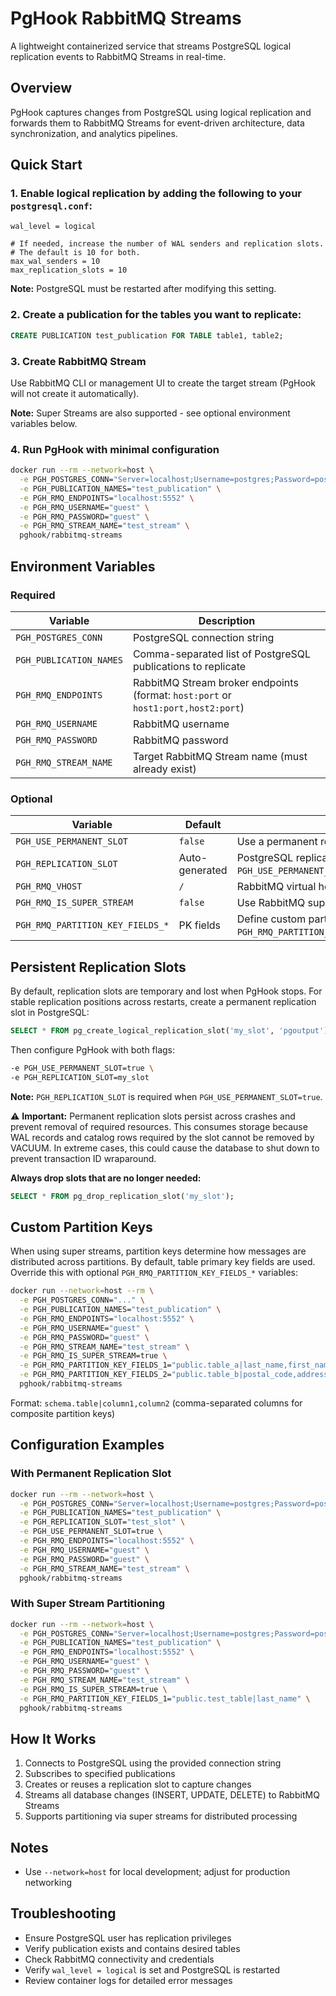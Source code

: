 # PgHook RabbitMQ Streams

A lightweight containerized service that streams PostgreSQL logical replication events to RabbitMQ Streams in real-time.

## Overview

PgHook captures changes from PostgreSQL using logical replication and forwards them to RabbitMQ Streams for event-driven architecture, data synchronization, and analytics pipelines.

## Quick Start

### 1. Enable logical replication by adding the following to your `postgresql.conf`:

```
wal_level = logical

# If needed, increase the number of WAL senders and replication slots.
# The default is 10 for both.
max_wal_senders = 10
max_replication_slots = 10
```

**Note:** PostgreSQL must be restarted after modifying this setting.

### 2. Create a publication for the tables you want to replicate:

```sql
CREATE PUBLICATION test_publication FOR TABLE table1, table2;
```

### 3. Create RabbitMQ Stream

Use RabbitMQ CLI or management UI to create the target stream (PgHook will not create it automatically).

**Note:** Super Streams are also supported - see optional environment variables below.

### 4. Run PgHook with minimal configuration

```bash
docker run --rm --network=host \
  -e PGH_POSTGRES_CONN="Server=localhost;Username=postgres;Password=postgres;Database=test_db;ApplicationName=PgHook;Trust Server Certificate=true" \
  -e PGH_PUBLICATION_NAMES="test_publication" \
  -e PGH_RMQ_ENDPOINTS="localhost:5552" \
  -e PGH_RMQ_USERNAME="guest" \
  -e PGH_RMQ_PASSWORD="guest" \
  -e PGH_RMQ_STREAM_NAME="test_stream" \
  pghook/rabbitmq-streams
```

## Environment Variables

### Required

| Variable | Description |
|----------|-------------|
| `PGH_POSTGRES_CONN` | PostgreSQL connection string |
| `PGH_PUBLICATION_NAMES` | Comma-separated list of PostgreSQL publications to replicate |
| `PGH_RMQ_ENDPOINTS` | RabbitMQ Stream broker endpoints (format: `host:port` or `host1:port,host2:port`) |
| `PGH_RMQ_USERNAME` | RabbitMQ username |
| `PGH_RMQ_PASSWORD` | RabbitMQ password |
| `PGH_RMQ_STREAM_NAME` | Target RabbitMQ Stream name (must already exist) |

### Optional

| Variable | Default | Description |
|----------|---------|-------------|
| `PGH_USE_PERMANENT_SLOT` | `false` | Use a permanent replication slot (survives service restart) |
| `PGH_REPLICATION_SLOT` | Auto-generated | PostgreSQL replication slot name (required if `PGH_USE_PERMANENT_SLOT=true`) |
| `PGH_RMQ_VHOST` | `/` | RabbitMQ virtual host |
| `PGH_RMQ_IS_SUPER_STREAM` | `false` | Use RabbitMQ super stream for partitioning |
| `PGH_RMQ_PARTITION_KEY_FIELDS_*` | PK fields | Define custom partition keys for super streams (e.g., `PGH_RMQ_PARTITION_KEY_FIELDS_1="schema.table\|column1,column2"`) |

## Persistent Replication Slots

By default, replication slots are temporary and lost when PgHook stops. For stable replication positions across restarts, create a permanent replication slot in PostgreSQL:

```sql
SELECT * FROM pg_create_logical_replication_slot('my_slot', 'pgoutput');
```

Then configure PgHook with both flags:

```bash
-e PGH_USE_PERMANENT_SLOT=true \
-e PGH_REPLICATION_SLOT=my_slot
```

**Note:** `PGH_REPLICATION_SLOT` is required when `PGH_USE_PERMANENT_SLOT=true`.

⚠️ **Important:** Permanent replication slots persist across crashes and prevent removal of required resources. This consumes storage because WAL records and catalog rows required by the slot cannot be removed by VACUUM. In extreme cases, this could cause the database to shut down to prevent transaction ID wraparound.

**Always drop slots that are no longer needed:**

```sql
SELECT * FROM pg_drop_replication_slot('my_slot');
```

## Custom Partition Keys

When using super streams, partition keys determine how messages are distributed across partitions. By default, table primary key fields are used. Override this with optional `PGH_RMQ_PARTITION_KEY_FIELDS_*` variables:

```bash
docker run --network=host --rm \
  -e PGH_POSTGRES_CONN="..." \
  -e PGH_PUBLICATION_NAMES="test_publication" \
  -e PGH_RMQ_ENDPOINTS="localhost:5552" \
  -e PGH_RMQ_USERNAME="guest" \
  -e PGH_RMQ_PASSWORD="guest" \
  -e PGH_RMQ_STREAM_NAME="test_stream" \
  -e PGH_RMQ_IS_SUPER_STREAM=true \
  -e PGH_RMQ_PARTITION_KEY_FIELDS_1="public.table_a|last_name,first_name" \
  -e PGH_RMQ_PARTITION_KEY_FIELDS_2="public.table_b|postal_code,address" \
  pghook/rabbitmq-streams
```

Format: `schema.table|column1,column2` (comma-separated columns for composite partition keys)

## Configuration Examples

### With Permanent Replication Slot

```bash
docker run --rm --network=host \
  -e PGH_POSTGRES_CONN="Server=localhost;Username=postgres;Password=postgres;Database=test_db;ApplicationName=PgHook;Trust Server Certificate=true" \
  -e PGH_PUBLICATION_NAMES="test_publication" \
  -e PGH_REPLICATION_SLOT="test_slot" \
  -e PGH_USE_PERMANENT_SLOT=true \
  -e PGH_RMQ_ENDPOINTS="localhost:5552" \
  -e PGH_RMQ_USERNAME="guest" \
  -e PGH_RMQ_PASSWORD="guest" \
  -e PGH_RMQ_STREAM_NAME="test_stream" \
  pghook/rabbitmq-streams
```

### With Super Stream Partitioning

```bash
docker run --rm --network=host \
  -e PGH_POSTGRES_CONN="Server=localhost;Username=postgres;Password=postgres;Database=test_db;ApplicationName=PgHook;Trust Server Certificate=true" \
  -e PGH_PUBLICATION_NAMES="test_publication" \
  -e PGH_RMQ_ENDPOINTS="localhost:5552" \
  -e PGH_RMQ_USERNAME="guest" \
  -e PGH_RMQ_PASSWORD="guest" \
  -e PGH_RMQ_STREAM_NAME="test_stream" \
  -e PGH_RMQ_IS_SUPER_STREAM=true \
  -e PGH_RMQ_PARTITION_KEY_FIELDS_1="public.test_table|last_name" \
  pghook/rabbitmq-streams
```

## How It Works

1. Connects to PostgreSQL using the provided connection string
2. Subscribes to specified publications
3. Creates or reuses a replication slot to capture changes
4. Streams all database changes (INSERT, UPDATE, DELETE) to RabbitMQ Streams
5. Supports partitioning via super streams for distributed processing

## Notes

- Use `--network=host` for local development; adjust for production networking

## Troubleshooting

- Ensure PostgreSQL user has replication privileges
- Verify publication exists and contains desired tables
- Check RabbitMQ connectivity and credentials
- Verify `wal_level = logical` is set and PostgreSQL is restarted
- Review container logs for detailed error messages
